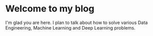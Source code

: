 # Welcome to my blog

I'm glad you are here.
I plan to talk about how to solve various Data Engineering, Machine Learning and Deep Learning problems. 
